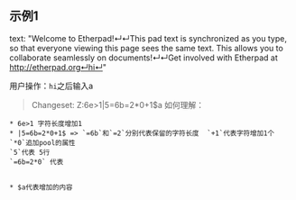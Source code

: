 ## 示例1

text: "Welcome to Etherpad!↵↵This pad text is synchronized as you type, so that everyone viewing this page sees the same text. This allows you to collaborate seamlessly on documents!↵↵Get involved with Etherpad at http://etherpad.org↵hi↵"

用户操作：`hi`之后输入a

> Changeset: Z:6e>1|5=6b=2*0+1$a
如何理解：
```shell
* 6e>1 字符长度增加1
* |5=6b=2*0+1$ => `=6b`和`=2`分别代表保留的字符长度  `+1`代表字符增加1个 `*0`追加pool的属性
`5`代表 5行
`=6b=2*0` 代表


* $a代表增加的内容
```